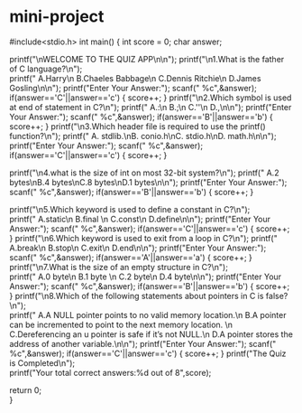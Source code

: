 # mini-project
#include<stdio.h>
int main()
{
  int score = 0;
  char answer;
  
  printf("\nWELCOME TO THE QUIZ APP\n\n");
  printf("\n1.What is the father of C language?\n");	
  printf(" A.Harry\n B.Chaeles Babbage\n C.Dennis Ritchie\n D.James Gosling\n\n");
  printf("Enter Your Answer:");
  scanf(" %c",&answer);
  if(answer=='C'||answer=='c')
  {
  	score++;
  }
  printf("\n2.Which symbol is used at end of statement in C?\n");
  printf(" A.:\n B.;\n C.''\n D.,\n\n");
  printf("Enter Your Answer:");
  scanf(" %c",&answer);	
  if(answer=='B'||answer=='b')
  {
  	score++;
  }
  printf("\n3.Which header file is required to use the printf() function?\n");
  printf(" A. stdlib.\nB. conio.h\nC. stdio.h\nD. math.h\n\n");
  printf("Enter Your Answer:");
  scanf(" %c",&answer);	
  if(answer=='C'||answer=='c')
  {
  	score++;
 }
  
  printf("\n4.what is the size of int on most 32-bit system?\n");
  printf(" A.2 bytes\nB.4 bytes\nC.8 bytes\nD.1 bytes\n\n");
  printf("Enter Your Answer:");
  scanf(" %c",&answer);	
  if(answer=='B'||answer=='b')
  {
  	score++;
  }
  
   printf("\n5.Which keyword is used to define a constant in C?\n");	
  printf(" A.static\n B.final \n C.const\n D.define\n\n");
  printf("Enter Your Answer:");
  scanf(" %c",&answer);
  if(answer=='C'||answer=='c')
  {
  	score++;
  }
  printf("\n6.Which keyword is used to exit from a loop in C?\n");
  printf(" A.break\n B.stop\n C.exit\n D.end\n\n");
  printf("Enter Your Answer:");
  scanf(" %c",&answer);	
  if(answer=='A'||answer=='a')
  {
  	score++;
  }
     printf("\n7.What is the size of an empty structure in C?\n");	
  printf(" A.0 byte\n B.1 byte \n C.2 byte\n D.4 byte\n\n");
  printf("Enter Your Answer:");
  scanf(" %c",&answer);
  if(answer=='B'||answer=='b')
  {
  	score++;
  }
     printf("\n8.Which of the following statements about pointers in C is false?\n");	
  printf(" A.A NULL pointer points to no valid memory location.\n B.A pointer can be incremented to point to the next memory location. \n C.Dereferencing an u
  pointer is safe if it’s not NULL.\n D.A pointer stores the address of another variable.\n\n");
  printf("Enter Your Answer:");
  scanf(" %c",&answer);
  if(answer=='C'||answer=='c')
  {
  	score++;
  }
   printf("The Quiz is Completed\n");	
   printf("Your total correct answers:%d out of 8",score);
	
return 0;	
}
 
